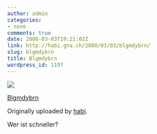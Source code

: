 ```yaml
---
author: admin
categories:
- none
comments: true
date: 2008-03-03T19:21:02Z
link: http://habi.gna.ch/2008/03/03/blgmdybrn/
slug: blgmdybrn
title: Blgmdybrn
wordpress_id: 1197
---
```


[![](http://farm3.static.flickr.com/2201/2307610715_938eef5dfd_m.jpg)](http://www.flickr.com/photos/habi/2307610715/)
   

 
  [Blgmdybrn](http://www.flickr.com/photos/habi/2307610715/)
    

  Originally uploaded by [habi](http://www.flickr.com/people/habi/).
 



Wer ist schneller?
  

